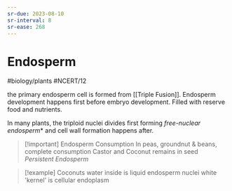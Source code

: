 ```yaml
---
sr-due: 2023-08-10
sr-interval: 8
sr-ease: 268
---
```

# Endosperm 
#biology/plants  #NCERT/12 

the primary endosperm cell is formed from [[Triple Fusion]]. 
Endosperm development happens first before embryo development. Filled with reserve food and nutrients.

In many plants, the triploid nuclei divides first forming *free-nuclear endosperm** and cell wall formation happens after.

> [!important] Endosperm Consumption
> In peas, groundnut & beans, complete consumption
> Castor and Coconut remains in seed *Persistent Endosperm*

> [!example] Coconuts
> water inside is liquid endosperm nuclei
> white 'kernel' is cellular endoplasm
 